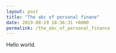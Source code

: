 ```yaml
---
layout: post
title: "The abc of personal finane"
date: 2019-08-29 18:36:31 +0000
permalink: /the_abc_of_personal_finance
---
```


Hello world.
